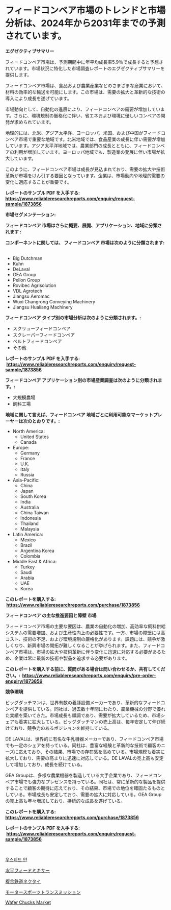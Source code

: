 <p><h1>フィードコンベア市場のトレンドと市場分析は、2024年から2031年までの予測されています。</h1></p><p><strong>エグゼクティブサマリー</strong></p>
<p><p>フィードコンベア市場は、予測期間中に年平均成長率5.9％で成長すると予想されています。市場状況に特化した市場調査レポートのエグゼクティブサマリーを提供します。</p><p>フィードコンベア市場は、食品および農業産業などのさまざまな産業において、材料の効率的な輸送を可能にします。この市場は、需要の拡大と革新的な技術の導入により成長を遂げています。</p><p>市場動向として、自動化の進展により、フィードコンベアの需要が増加しています。さらに、環境規制の厳格化に伴い、省エネおよび環境に優しいコンベアの開発が求められています。</p><p>地理的には、北米、アジア太平洋、ヨーロッパ、米国、および中国がフィードコンベア市場で重要な地域です。北米地域では、食品産業の成長に伴い需要が増加しています。アジア太平洋地域では、農業部門の成長とともに、フィードコンベアの利用が増加しています。ヨーロッパ地域でも、製造業の発展に伴い市場が拡大しています。</p><p>このように、フィードコンベア市場は成長が見込まれており、需要の拡大や技術革新が市場をけん引する要因となっています。企業は、市場動向や地理的需要の変化に適応することが重要です。</p></p>
<p><strong>レポートのサンプル PDF を入手する: <a href="https://www.reliableresearchreports.com/enquiry/request-sample/1873856">https://www.reliableresearchreports.com/enquiry/request-sample/1873856</a></strong></p>
<p><strong>市場セグメンテーション:</strong></p>
<p><strong> フィードコンベア 市場はさらに概要、展開、アプリケーション、地域に分類されます :</strong></p>
<p><strong>コンポーネントに関しては、 フィードコンベア 市場は次のように分類されます: &nbsp;</strong></p>
<p><ul><li>Big Dutchman</li><li>Kuhn</li><li>DeLaval</li><li>GEA Group</li><li>Pellon Group</li><li>Rovibec Agrisolution</li><li>VDL Agrotech</li><li>Jiangsu Aeromac</li><li>Wuxi Changrong Conveying Machinery</li><li>Jiangsu Hualiang Machinery</li></ul></p>
<p><strong> フィードコンベア タイプ別の市場分析は次のように分類されます。:</strong></p>
<p><ul><li>スクリューフィードコンベア</li><li>スクレーパーフィードコンベア</li><li>ベルトフィードコンベア</li><li>その他</li></ul></p>
<p><strong>レポートのサンプル PDF を入手する: &nbsp;<a href="https://www.reliableresearchreports.com/enquiry/request-sample/1873856">https://www.reliableresearchreports.com/enquiry/request-sample/1873856</a></strong></p>
<p><strong> フィードコンベア アプリケーション別の市場産業調査は次のように分類されます。:</strong></p>
<p><ul><li>大規模農場</li><li>飼料工場</li></ul></p>
<p><strong>地域に関して言えば、フィードコンベア 地域ごとに利用可能なマーケットプレーヤーは次のとおりです。:</strong></p>
<p><ul>
    <li>
        North America:
        <ul>
            <li>United States</li>
            <li>Canada</li>
        </ul>
    </li>
    <li>
        Europe:
        <ul>
            <li>Germany</li>
            <li>France</li>
            <li>U.K.</li>
            <li>Italy</li>
            <li>Russia</li>
        </ul>
    </li>
    <li>
        Asia-Pacific:
        <ul>
            <li>China</li>
            <li>Japan</li>
            <li>South Korea</li>
            <li>India</li>
            <li>Australia</li>
            <li>China Taiwan</li>
            <li>Indonesia</li>
            <li>Thailand</li>
            <li>Malaysia</li>
        </ul>
    </li>
    <li>
        Latin America:
        <ul>
            <li>Mexico</li>
            <li>Brazil</li>
            <li>Argentina Korea</li>
            <li>Colombia</li>
        </ul>
    </li>
    <li>
        Middle East & Africa:
        <ul>
            <li>Turkey</li>
            <li>Saudi</li>
            <li>Arabia</li>
            <li>UAE</li>
            <li>Korea</li>
        </ul>
    </li>
    </ul></p>
<p><strong>このレポートを購入する: &nbsp;<a href="https://www.reliableresearchreports.com/purchase/1873856">https://www.reliableresearchreports.com/purchase/1873856</a></strong></p>
<p><strong>フィードコンベア の主な推進要因と障壁 市場</strong></p>
<p><p>フィードコンベア市場の主要な要因は、農業の自動化の増加、高効率な飼料供給システムの需要増加、および生産性向上の必要性です。一方、市場の障壁には高コスト、技術の不足、および環境規制の厳格化があります。課題には、競争が激しくなり、新興市場の開拓が難しくなることが挙げられます。また、フィードコンベア市場は、市場の拡大や技術革新に伴う変化に迅速に対応する必要があるため、企業は常に最新の技術や製品を追求する必要があります。</p></p>
<p><strong>このレポートを購入する前に、質問がある場合は問い合わせるか、共有してください。:&nbsp; <a href="https://www.reliableresearchreports.com/enquiry/pre-order-enquiry/1873856">https://www.reliableresearchreports.com/enquiry/pre-order-enquiry/1873856</a></strong></p>
<p><strong>競争環境</strong></p>
<p><p>ビッグダッチマンは、世界有数の養豚設備メーカーであり、革新的なフィードコンベアを提供している。同社は、過去数十年間にわたり、農業機械の分野で優れた実績を築いてきた。市場成長も順調であり、需要が拡大しているため、市場シェアも着実に拡大している。ビッグダッチマンの売上高は、毎年安定して伸び続けており、競争力のあるポジションを維持している。</p><p>DE LAVALは、世界的に有名な牛乳機器メーカーであり、フィードコンベア市場でも一定のシェアを持っている。同社は、豊富な経験と革新的な技術で顧客のニーズに応えており、その結果、市場での存在感を高めている。市場規模も着実に拡大しており、需要の高まりに迅速に対応している。DE LAVALの売上高も安定して増加しており、成長を続けている。</p><p>GEA Groupは、多様な農業機器を製造している大手企業であり、フィードコンベア市場でも強力なプレゼンスを持っている。同社は、常に革新的な製品を提供することで顧客の期待に応えており、その結果、市場での地位を確固たるものとしている。市場成長も安定しており、需要の拡大に対応している。GEA Groupの売上高も年々増加しており、持続的な成長を遂げている。</p></p>
<p><strong>このレポートを購入する: &nbsp; <a href="https://www.reliableresearchreports.com/purchase/1873856">https://www.reliableresearchreports.com/purchase/1873856</a></strong></p>
<p><strong>レポートのサンプル PDF を入手する: &nbsp;<a href="https://www.reliableresearchreports.com/enquiry/request-sample/1873856">https://www.reliableresearchreports.com/enquiry/request-sample/1873856</a></strong><strong></strong></p>
<p>&nbsp;</p>
<p><p><a href="https://medium.com/@percyhagernes9778/%EB%B2%88%EC%97%AD-%EB%94%94%EC%BD%94%EB%94%A9-%EB%90%9C-%EC%9B%8C%EC%8A%A4%ED%8B%B0%EB%93%9C-%EC%96%80-%EC%8B%9C%EC%9E%A5-%EB%A9%94%ED%8A%B8%EB%A6%AD%EC%8A%A4-%EC%8B%9C%EC%9E%A5-%EC%A0%90%EC%9C%A0%EC%9C%A8-%ED%8A%B8%EB%A0%8C%EB%93%9C-%EB%B0%8F-%EC%84%B1%EC%9E%A5-%ED%8C%A8%ED%84%B4-c858ff5672a2">우스티드 얀</a></p><p><a href="https://github.com/cnnriuez22368/Market-Research-Report-List-1/blob/main/87914902875.md">水平フィードミキサー</a></p><p><a href="https://medium.com/@susanjprice2023/%E8%A4%87%E5%90%88%E9%89%84%E9%81%93%E3%82%BF%E3%82%A4%E5%B8%82%E5%A0%B4%E3%81%AE%E3%82%B5%E3%82%A4%E3%82%BA%E3%81%AF-%E3%82%B0%E3%83%AD%E3%83%BC%E3%83%90%E3%83%AB%E7%94%A3%E6%A5%AD%E3%81%AB%E3%81%8A%E3%81%91%E3%82%8B%E6%9C%80%E9%81%A9%E3%81%AA%E3%83%9E%E3%83%BC%E3%82%B1%E3%83%86%E3%82%A3%E3%83%B3%E3%82%B0%E3%83%81%E3%83%A3%E3%83%8D%E3%83%AB%E3%82%92%E6%98%8E%E3%82%89%E3%81%8B%E3%81%AB%E3%81%97%E3%81%BE%E3%81%99-5e62f4b7e5b3">複合鉄道ネクタイ</a></p><p><a href="https://medium.com/@camron674/%E3%83%A2%E3%83%BC%E3%82%BF%E3%83%BC%E3%82%B9%E3%83%9D%E3%83%BC%E3%83%84%E8%BB%A2%E9%80%81%E5%B8%82%E5%A0%B4-2031%E5%B9%B4%E3%81%BE%E3%81%A7%E3%81%AE%E6%88%90%E5%8A%9F%E3%81%99%E3%82%8B%E3%83%93%E3%82%B8%E3%83%8D%E3%82%B9%E6%88%A6%E7%95%A5%E3%81%AE%E9%8D%B5%E3%82%92%E4%BA%88%E6%B8%AC-068a5de43182">モータースポーツトランスミッション</a></p><p><a href="https://issuu.com/reportprime-2/docs/wafer-chucks-market-size-2030.pptx">Wafer Chucks Market</a></p></p>